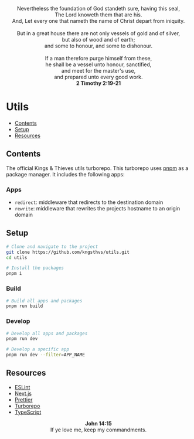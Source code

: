 <p align="center">
Nevertheless the foundation of God standeth sure, having this seal,
<br>
The Lord knoweth them that are his.
<br>
And, Let every one that nameth the name of Christ depart from iniquity.
<br>
<br>
But in a great house there are not only vessels of gold and of silver,
<br>
but also of wood and of earth;
<br>
and some to honour, and some to dishonour.
<br>
<br>
If a man therefore purge himself from these,
<br>
he shall be a vessel unto honour, sanctified,
<br>
and meet for the master's use,
<br>
and prepared unto every good work.
<br>
<strong>2 Timothy 2:19-21</strong>
</p>

# Utils

- [Contents](#contents)
- [Setup](#setup)
- [Resources](#resources)

## Contents

The official Kings & Thieves utils turborepo. This turborepo uses [pnpm](https://pnpm.io) as a package manager. It includes the following apps:

### Apps

- `redirect`: middleware that redirects to the destination domain
- `rewrite`: middleware that rewrites the projects hostname to an origin domain

## Setup

```bash
# Clone and navigate to the project
git clone https://github.com/kngsthvs/utils.git
cd utils

# Install the packages
pnpm i
```

### Build

```bash
# Build all apps and packages
pnpm run build
```

### Develop

```bash
# Develop all apps and packages
pnpm run dev

# Develop a specific app
pnpm run dev --filter=APP_NAME
```

## Resources

- [ESLint](https://eslint.org)
- [Next.js](https://nextjs.org)
- [Prettier](https://prettier.io)
- [Turborepo](https://turborepo.org)
- [TypeScript](https://www.typescriptlang.org)

<p align="center">
<strong>John 14:15</strong>
<br>
If ye love me, keep my commandments.
</p>
